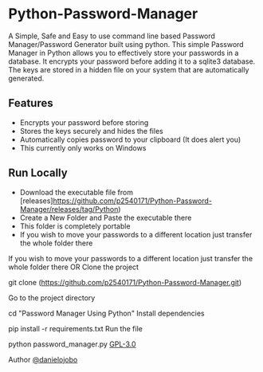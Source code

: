 # Python-Password-Manager
A Simple, Safe and Easy to use command line based Password Manager/Password Generator  built using python.
This simple Password Manager in Python allows you to effectively store your passwords in a database. It encrypts your password before adding it to a sqlite3 database. The keys are stored in a hidden file on your system that are automatically generated.

## Features

-    Encrypts your password before storing
-    Stores the keys securely and hides the files
-    Automatically copies password to your clipboard (It does alert you)
-    This currently only works on Windows

## Run Locally

-    Download the executable file from [releases]https://github.com/p2540171/Python-Password-Manager/releases/tag/Python)
-    Create a New Folder and Paste the executable there
-    This folder is completely portable
-    If you wish to move your passwords to a different location just transfer the whole folder there


If you wish to move your passwords to a different location just transfer the whole folder there
OR
Clone the project

  git clone (https://github.com/p2540171/Python-Password-Manager.git)
  
Go to the project directory

  cd "Password Manager Using Python"
Install dependencies

  pip install -r requirements.txt
Run the file

  python password_manager.py
[GPL-3.0](https://choosealicense.com/licenses/gpl-3.0/)

Author
[@danielojobo](https://github.com/p2540171)
